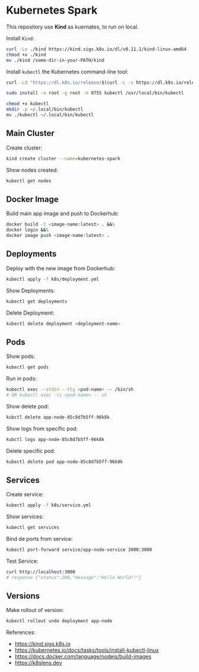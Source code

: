 # Kubernetes Spark

This repository use **Kind** as kuernates, to run on local.

Install `Kind`:

```bash
curl -Lo ./kind https://kind.sigs.k8s.io/dl/v0.11.1/kind-linux-amd64
chmod +x ./kind
mv ./kind /some-dir-in-your-PATH/kind
```

Install `kubectl` the Kubernetes command-line tool:

```bash
curl -LO "https://dl.k8s.io/release/$(curl -L -s https://dl.k8s.io/release/stable.txt)/bin/linux/amd64/kubectl"
```
```bash
sudo install -o root -g root -m 0755 kubectl /usr/local/bin/kubectl
```
```bash
chmod +x kubectl
mkdir -p ~/.local/bin/kubectl
mv ./kubectl ~/.local/bin/kubectl
```

## Main Cluster

Create cluster:
```bash
kind create cluster --name=kubernetes-spark
```
Show nodes created:
```bash
kubectl get nodes
```

## Docker Image

Build main app image and push to Dockerhub:
```bash
docker build -t <image-name:latest> . &&\
docker login &&\
docker image push <image-name:latest> .
```

## Deployments

Deploy with the new image from Dockerhub:
```bash
kubectl apply -f k8s/deployment.yml
```
Show Deployments:
```bash
kubectl get deployments
```
Delete Deployment:
```bash
kubectl delete deployment <deployment-name>
```

## Pods

Show pods:
```bash
kubectl get pods
```

Run in pods:
```bash
kubectl exec --stdin --tty <pod-name> -- /bin/sh
# OR kubectl exec -ti <pod-name> -- sh
```

Show delete pod:
```bash
kubctl delete app-node-85c8d7b5ff-96k8k
```

Show logs from specific pod:
```bash
kubctl logs app-node-85c8d7b5ff-96k8k
```

Delete specific pod:
```bash
kubectl delete pod app-node-85c8d7b5ff-96k8k
```

## Services

Create service:
```bash
kubectl apply -f k8s/service.yml
```
Show services:
```bash
kubectl get services
```

Bind de ports from service:
```bash
kubectl port-forward service/app-node-service 3000:3000
```

Test Service:
```bash
curl http://localhost:3000
# response {"status":200,"message":"Hello World!!"}
```

## Versions

Make rollout of version:

```bash
kubectl rollout undo deployment app-node
```

References:
- https://kind.sigs.k8s.io
- https://kubernetes.io/docs/tasks/tools/install-kubectl-linux
- https://docs.docker.com/language/nodejs/build-images
- https://k8slens.dev